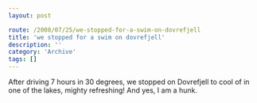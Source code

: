 ```yaml
---
layout: post

route: /2008/07/25/we-stopped-for-a-swim-on-dovrefjell
title: 'we stopped for a swim on dovrefjell'
description: ''
category: 'Archive'
tags: []
---
```


After driving 7 hours in 30 degrees, we stopped on Dovrefjell to cool of in one
of the lakes, mighty refreshing! And yes, I am a hunk.

